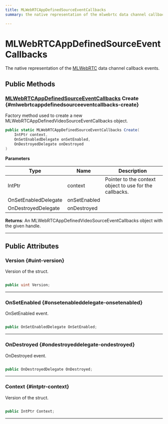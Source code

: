 ```yaml
---
title: MLWebRTCAppDefinedSourceEventCallbacks
summary: the native representation of the mlwebrtc data channel callback events. 

---
```


# MLWebRTCAppDefinedSourceEventCallbacks




The native representation of the [MLWebRTC](/unity-api/api/UnityEngine.XR.MagicLeap/MLWebRTC/UnityEngine.XR.MagicLeap.MLWebRTC.md) data channel callback events.   





## Public Methods

### [MLWebRTCAppDefinedSourceEventCallbacks](/unity-api/api/UnityEngine.XR.MagicLeap/MLWebRTC/AppDefinedSource/NativeBindings/UnityEngine.XR.MagicLeap.MLWebRTC.AppDefinedSource.NativeBindings.MLWebRTCAppDefinedSourceEventCallbacks.md) Create {#mlwebrtcappdefinedsourceeventcallbacks-create}

Factory method used to create a new MLWebRTCAppDefinedVideoSourceEventCallbacks object. 

```csharp
public static MLWebRTCAppDefinedSourceEventCallbacks Create(
    IntPtr context,
    OnSetEnabledDelegate onSetEnabled,
    OnDestroyedDelegate onDestroyed
)
```


**Parameters**

| Type | Name  | Description  | 
|--|--|--|
| IntPtr |context|Pointer to the context object to use for the callbacks.|
| OnSetEnabledDelegate |onSetEnabled||
| OnDestroyedDelegate |onDestroyed||






**Returns**: An MLWebRTCAppDefinedVideoSourceEventCallbacks object with the given handle.



-----------

## Public Attributes

### Version {#uint-version}

Version of the struct. 

```csharp

public uint Version;

```






-----------

### OnSetEnabled {#onsetenableddelegate-onsetenabled}

OnSetEnabled event. 

```csharp

public OnSetEnabledDelegate OnSetEnabled;

```






-----------

### OnDestroyed {#ondestroyeddelegate-ondestroyed}

OnDestroyed event. 

```csharp

public OnDestroyedDelegate OnDestroyed;

```






-----------

### Context {#intptr-context}

Version of the struct. 

```csharp

public IntPtr Context;

```






-----------

